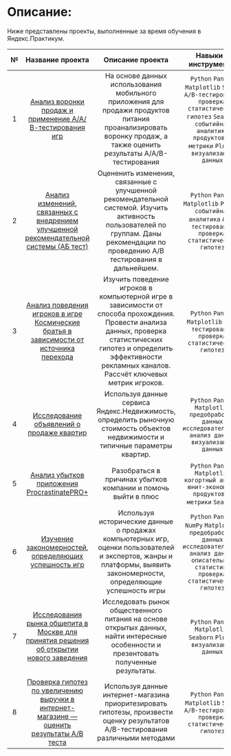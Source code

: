 # Описание:
Ниже представлены проекты, выполненные за время обучения в Яндекс.Практикум.

|№ | Название проекта | Описание проекта |Навыки и инструменты|
| :--------------------: | :---------------------: |:---------------------------:| :--------------------: |
|1| [Анализ воронки продаж и применение А/А/В-тестирования игр](https://goo.su/5FIOoB)| На основе данных использования мобильного приложения для продажи продуктов питания проанализировать воронку продаж, а также оценить результаты A/A/B-тестирования |``Python`` ``Pandas`` ``Matplotlib`` ``SciPy`` ``A/B-тестирование`` ``проверка статистических гипотез`` ``Seaborn`` ``событийная аналитика`` ``продуктовые метрики`` ``Plotly`` ``визуализация данных``|
|2|[Анализ изменений, связанных с внедрением улучшенной рекомендательной системы (АБ тест)](https://goo.su/IbJh)|Оцененить изменения, связанные с улучшенной рекомендательной системой. Изучить активность пользователей по группам. Даны рекомендации по проведению А/В тестирования в дальнейшем. | ``Python`` ``Pandas`` ``Matplotlib`` ``Plotly`` ``событийная аналитика`` ``A/B-тестирование`` ``проверка статистических гипотез`` |
|3|[Анализ поведения игроков в игре Космические братья в зависимости от источника перехода](https://goo.su/MmU9g)|Изучить поведение игроков в компьютерной игре в зависимости от способа прохождения. Провести анализа данных, проверка статистических гипотез и определить эффективности рекламных каналов. Рассчёт ключевых метрик игроков. | ``Python`` ``Pandas`` ``Matplotlib`` ``A/B-тестирование`` ``проверка статистических гипотез`` |
|4|[ Исследование объявлений о продаже квартир](https://github.com/LisTatiana/Practicum_tasks/blob/main/%D0%90%D0%BD%D0%B0%D0%BB%D0%B8%D0%B7%20%D1%80%D1%8B%D0%BD%D0%BA%D0%B0%20%D0%BD%D0%B5%D0%B4%D0%B2%D0%B8%D0%B6%D0%B8%D0%BC%D0%BE%D1%81%D1%82%D0%B8/%D0%98%D1%81%D1%81%D0%BB%D0%B5%D0%B4%D0%BE%D0%B2%D0%B0%D0%BD%D0%B8%D0%B5%20%D0%BE%D0%B1%D1%8A%D1%8F%D0%B2%D0%BB%D0%B5%D0%BD%D0%B8%D0%B9%20%D0%BE%20%D0%BF%D1%80%D0%BE%D0%B4%D0%B0%D0%B6%D0%B5%20%D0%BA%D0%B2%D0%B0%D1%80%D1%82%D0%B8%D1%80.ipynb)|Используя данные сервиса Яндекс.Недвижимость, определить рыночную стоимость объектов недвижимости и типичные параметры квартир.| ``Python`` ``Pandas`` ``Matplotlib`` ``предобработка данных`` ``исследовательский анализ данных`` ``визуализация данных``|
|5|[Анализ убытков приложения ProcrastinatePRO+](https://goo.su/Yd3WcX)|Разобраться в причинах убытков компании и помочь выйти в плюс| ``Python`` ``Pandas`` ``Matplotlib`` ``когортный анализ`` ``юнит-экономика`` ``продуктовые метрики`` ``Seaborn`` |
|6|[Изучение закономерностей, определяющих успешность игр](https://github.com/LisTatiana/Practicum_tasks/blob/main/%D0%98%D0%B7%D1%83%D1%87%D0%B5%D0%BD%D0%B8%D0%B5%20%D0%B7%D0%B0%D0%BA%D0%BE%D0%BD%D0%BE%D0%BC%D0%B5%D1%80%D0%BD%D0%BE%D1%81%D1%82%D0%B5%D0%B9%2C%20%D0%BE%D0%BF%D1%80%D0%B5%D0%B4%D0%B5%D0%BB%D1%8F%D1%8E%D1%89%D0%B8%D1%85%20%D1%83%D1%81%D0%BF%D0%B5%D1%88%D0%BD%D0%BE%D1%81%D1%82%D1%8C%20%D0%B8%D0%B3%D1%80/%D0%98%D0%B7%D1%83%D1%87%D0%B5%D0%BD%D0%B8%D0%B5%20%D0%B7%D0%B0%D0%BA%D0%BE%D0%BD%D0%BE%D0%BC%D0%B5%D1%80%D0%BD%D0%BE%D1%81%D1%82%D0%B5%D0%B9%20%D0%BE%D0%BF%D1%80%D0%B5%D0%B4%D0%B5%D0%BB%D1%8F%D1%8E%D1%89%D0%B8%D1%85%20%D1%83%D1%81%D0%BF%D0%B5%D1%88%D0%BD%D0%BE%D1%81%D1%82%D1%8C%20%D0%B8%D0%B3%D1%80.ipynb)| Используя исторические данные о продажах компьютерных игр, оценки пользователей и экспертов, жанры и платформы, выявить закономерности, определяющие успешность игры  | ``Python`` ``Pandas`` ``NumPy`` ``Matplotlib`` ``предобработка данных`` ``исследовательский анализ данных`` ``описательная статистика`` ``проверка статистических гипотез`` |
|7|[Исследования рынка общепита в Москве для принятия решения об открытии нового заведения](https://goo.su/iNn350)|Исследовать рынок общественного питания на основе открытых данных, найти интересные особенности и презентовать полученные результаты. | ``Python`` ``Pandas`` ``Matplotlib`` ``Seaborn`` ``Plotly`` ``визуализация данных`` |
|8|[Проверка гипотез по увеличению выручки в интернет-магазине — оценить результаты A/B теста](https://goo.su/X879V)|Используя данные интернет-магазина приоритезировать гипотезы, произвести оценку результатов A/B-тестирования различными методами | ``Python`` ``Pandas`` ``Matplotlib`` ``SciPy`` ``A/B-тестирование`` ``проверка статистических гипотез`` |
